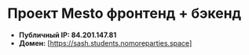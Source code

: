 # Проект Mesto фронтенд + бэкенд

* **Публичный IP: 84.201.147.81**
* **Домен:** [https://sash.students.nomoreparties.space]